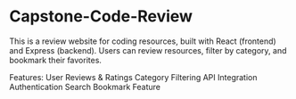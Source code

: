 # Capstone-Code-Review

This is a review website for coding resources, built with React (frontend) and Express (backend). Users can review resources, filter by category, and bookmark their favorites.


Features:
User Reviews & Ratings
Category Filtering
API Integration
Authentication
Search 
Bookmark Feature


